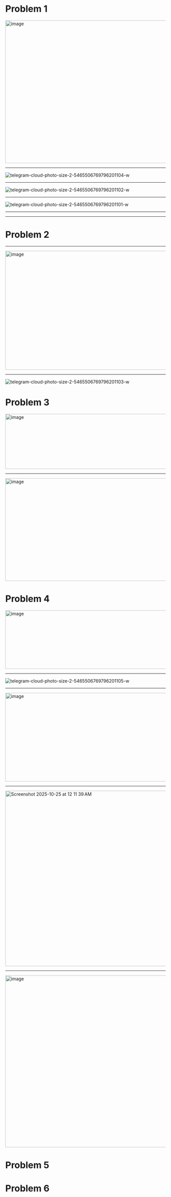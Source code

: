# Problem 1
<img width="640" height="448" alt="image" src="https://github.com/user-attachments/assets/111b2c60-eea3-4df1-8b99-f14b68058136" />

<hr>

![telegram-cloud-photo-size-2-5465506769796201104-w](https://github.com/user-attachments/assets/900e0ab1-6d20-415e-bda0-137601549c9a)
<hr>

![telegram-cloud-photo-size-2-5465506769796201102-w](https://github.com/user-attachments/assets/55cdf6c0-fa84-4f7a-9df8-e8187e191075)
<hr>

![telegram-cloud-photo-size-2-5465506769796201101-w](https://github.com/user-attachments/assets/f0343b89-f770-4808-8411-b97dd3f372fe)

<hr>
<hr>

# Problem 2
<hr>
<img width="636" height="373" alt="image" src="https://github.com/user-attachments/assets/2160aa42-193c-4473-9fec-eb967c52a614" />
<hr>

![telegram-cloud-photo-size-2-5465506769796201103-w](https://github.com/user-attachments/assets/81d5613b-60aa-4772-b271-7905b897a417)


# Problem 3
<img width="613" height="173" alt="image" src="https://github.com/user-attachments/assets/84bd4b92-939f-4045-92dc-2ccf09d5d65f" />
<hr>
<img width="673" height="322" alt="image" src="https://github.com/user-attachments/assets/bb8ff3de-cff5-495c-b6ed-894d18fa2d56" />



# Problem 4
<img width="662" height="184" alt="image" src="https://github.com/user-attachments/assets/1b9c7a33-48f0-4631-b106-b6bfa463da1a" />

<hr>

![telegram-cloud-photo-size-2-5465506769796201105-w](https://github.com/user-attachments/assets/a2917f94-e34b-4261-a071-a4c37ce80937)
<hr>

<img width="607" height="278" alt="image" src="https://github.com/user-attachments/assets/a522d1b1-eade-4c2a-84f2-ec66afd88216" />
<hr>
<img width="1249" height="550" alt="Screenshot 2025-10-25 at 12 11 39 AM" src="https://github.com/user-attachments/assets/26172a1b-1262-4966-8243-d572ee79c717" />
<hr>
<img width="1328" height="539" alt="image" src="https://github.com/user-attachments/assets/49122015-1f26-4892-848b-bee11c030b04" />



# Problem 5

# Problem 6
